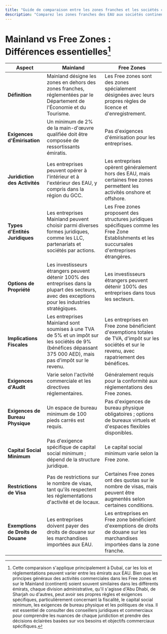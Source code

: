 ```yaml
---
title: "Guide de comparaison entre les zones franches et les sociétés continentales aux EAU"
description: "Comparez les zones franches des EAU aux sociétés continentales. Différences clés en matière d'impôts, de propriété, de visas et d'activités commerciales entre les installations en zone franche et continentale."
---
```


# Mainland vs Free Zones : Différences essentielles[^1]

| **Aspect**                         | **Mainland**                                                                                                                                                 | **Free Zones**                                                                                                                                    |
| ---------------------------------- | ------------------------------------------------------------------------------------------------------------------------------------------------------------ | ------------------------------------------------------------------------------------------------------------------------------------------------- |
| **Définition**                     | Mainland désigne les zones en dehors des zones franches, réglementées par le Département de l'Économie et du Tourisme.                                       | Les Free zones sont des zones spécialement désignées avec leurs propres règles de licence et d'enregistrement.                                    |
| **Exigences d'Émirisation**        | Un minimum de 2% de la main-d'œuvre qualifiée doit être composée de ressortissants émiratis.                                                                 | Pas d'exigences d'émirisation pour les entreprises.                                                                                               |
| **Juridiction des Activités**      | Les entreprises peuvent opérer à l'intérieur et à l'extérieur des EAU, y compris dans la région du GCC.                                                      | Les entreprises opèrent généralement hors des EAU, mais certaines free zones permettent les activités onshore et offshore.                        |
| **Types d'Entités Juridiques**     | Les entreprises Mainland peuvent choisir parmi diverses formes juridiques, comme les LLC, partenariats et sociétés par actions.                              | Les Free zones proposent des structures juridiques spécifiques comme les Free Zone Establishments et les succursales d'entreprises étrangères.    |
| **Options de Propriété**           | Les investisseurs étrangers peuvent détenir 100% des entreprises dans la plupart des secteurs, avec des exceptions pour les industries stratégiques.         | Les investisseurs étrangers peuvent détenir 100% des entreprises dans tous les secteurs.                                                          |
| **Implications Fiscales**          | Les entreprises Mainland sont soumises à une TVA de 5% et un impôt sur les sociétés de 9% (bénéfices dépassant 375 000 AED), mais pas d'impôt sur le revenu. | Les entreprises en Free zone bénéficient d'exemptions totales de TVA, d'impôt sur les sociétés et sur le revenu, avec rapatriement des bénéfices. |
| **Exigences d'Audit**              | Varie selon l'activité commerciale et les directives réglementaires.                                                                                         | Généralement requis pour la conformité aux réglementations des Free zones.                                                                        |
| **Exigences de Bureau Physique**   | Un espace de bureau minimum de 100 pieds carrés est requis.                                                                                                  | Pas d'exigences de bureau physique obligatoires ; options de bureaux virtuels et d'espaces flexibles disponibles.                                 |
| **Capital Social Minimum**         | Pas d'exigence spécifique de capital social minimum ; dépend de la structure juridique.                                                                      | Le capital social minimum varie selon la Free zone.                                                                                               |
| **Restrictions de Visa**           | Pas de restrictions sur le nombre de visas, tant qu'ils respectent les réglementations d'activité et de locaux.                                              | Certaines Free zones ont des quotas sur le nombre de visas, mais peuvent être augmentés selon certaines conditions.                               |
| **Exemptions de Droits de Douane** | Les entreprises doivent payer des droits de douane sur les marchandises importées aux EAU.                                                                   | Les entreprises en Free zone bénéficient d'exemptions de droits de douane sur les marchandises importées dans la zone franche.                    |

[^1]: Cette comparaison s'applique principalement à Dubaï, car les lois et réglementations peuvent varier entre les émirats aux EAU. Bien que les principes généraux des activités commerciales dans les Free zones et sur le Mainland (continent) soient souvent similaires dans les différents émirats, chaque division administrative, qu'il s'agisse d'Abu Dhabi, de Sharjah ou d'autres, peut avoir ses propres règles et exigences spécifiques, particulièrement concernant la fiscalité, le capital social minimum, les exigences de bureau physique et les politiques de visa. Il est essentiel de consulter des conseillers juridiques et commerciaux pour comprendre les nuances de chaque juridiction et prendre des décisions éclairées basées sur vos besoins et objectifs commerciaux spécifiques.
